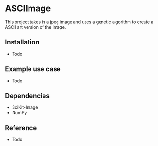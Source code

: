 # ASCIImage

This project takes in a jpeg image and uses a genetic algorithm to create a ASCII art version of the image. 

## Installation

- Todo

## Example use case

- Todo

## Dependencies

- SciKit-Image
- NumPy

## Reference

- Todo

